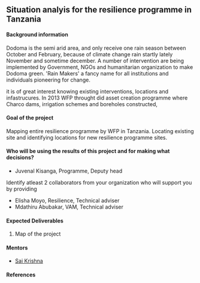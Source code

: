 ## Situation analyis for the resilience programme in Tanzania

#### Background information
Dodoma is the semi arid area, and only receive one rain season between October and February, because of climate change rain startly lately November and sometime december. 
A number of intervention are being implemented by Government, NGOs and humanitarian organization to make Dodoma green. 'Rain Makers' a fancy name for all institutions and individuals pioneering for change. 

it is of great interest knowing existing interventions, locations and infastrucures. In 2013 WFP throught did asset creation programme where Charco dams, irrigation schemes and boreholes constructed, 

#### Goal of the project
Mapping entire resilience programme by WFP in Tanzania. Locating existing site and identifying locations for new resilience programme sites. 

#### Who will be using the results of this project and for making what decisions?
- Juvenal Kisanga, Programme, Deputy head

Identify atleast 2 collaborators from your organization who will support you by providing
- Elisha Moyo, Resilience, Technical adviser
- Mdathiru Abubakar, VAM, Technical adviser


#### Expected Deliverables
1. Map of the project


#### Mentors
- [Sai Krishna](https://www.linkedin.com/in/saikrishnadammalapati/)

#### References

